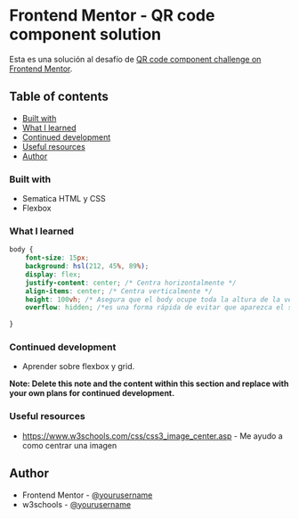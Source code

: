 # Frontend Mentor - QR code component solution

Esta es una solución al desafío de [QR code component challenge on Frontend Mentor](https://www.frontendmentor.io/challenges/qr-code-component-iux_sIO_H). 

## Table of contents
  - [Built with](#built-with)
  - [What I learned](#what-i-learned)
  - [Continued development](#continued-development)
  - [Useful resources](#useful-resources)
- [Author](#author)

### Built with

- Sematica HTML y CSS
- Flexbox


### What I learned

```css
body {
    font-size: 15px;
    background: hsl(212, 45%, 89%);
    display: flex;
    justify-content: center; /* Centra horizontalmente */
    align-items: center; /* Centra verticalmente */
    height: 100vh; /* Asegura que el body ocupe toda la altura de la ventana */
    overflow: hidden; /*es una forma rápida de evitar que aparezca el scroll*/
    
}
```

### Continued development

- Aprender sobre flexbox y grid.

**Note: Delete this note and the content within this section and replace with your own plans for continued development.**

### Useful resources

- https://www.w3schools.com/css/css3_image_center.asp - Me ayudo a como centrar una imagen


## Author

- Frontend Mentor - [@yourusername](https://www.frontendmentor.io/profile/yourusername)
- w3schools - [@yourusername](https://www.w3schools.com/css/css3_image_center.)




